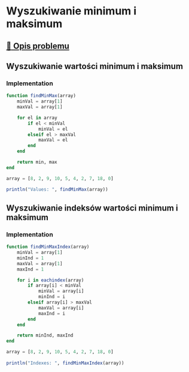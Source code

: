 # Wyszukiwanie minimum i maksimum

## [:link: Opis problemu](../../../../algorithms/searching/min-or-max.md)

## Wyszukiwanie wartości minimum i maksimum

### Implementation

```julia linenums="1"
function findMinMax(array)
    minVal = array[1]
    maxVal = array[1]

    for el in array
        if el < minVal
            minVal = el
        elseif el > maxVal
            maxVal = el
        end
    end

    return min, max
end

array = [8, 2, 9, 10, 5, 4, 2, 7, 18, 0]

println("Values: ", findMinMax(array))
```

## Wyszukiwanie indeksów wartości minimum i maksimum

### Implementation

```julia linenums="1"
function findMinMaxIndex(array)
    minVal = array[1]
    minInd = 1
    maxVal = array[1]
    maxInd = 1

    for i in eachindex(array)
        if array[i] < minVal
            minVal = array[i]
            minInd = i
        elseif array[i] > maxVal
            maxVal = array[i]
            maxInd = i
        end
    end

    return minInd, maxInd
end

array = [8, 2, 9, 10, 5, 4, 2, 7, 18, 0]
    
println("Indexes: ", findMinMaxIndex(array))
```
